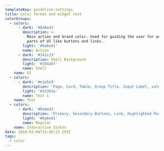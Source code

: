 ```yaml
---
templateKey: guideline-settings
title: Color format and widget test
colorGroups:
  - colors:
      - dark: '#0a6ed1'
        description: >-
          Main action and brand color. Used for guiding the user for actionable
          parts of UI like buttons and links.
        light: '#0a6ed1'
        name: Action
      - dark: '#141c23'
        description: Shell Background
        light: '#354a5f'
        name: Shell
    name: UI
  - colors:
      - dark: '#e1e5e9'
        description: 'Page, Card, Table, Group Title. Input Label, value…'
        light: '#32363a'
        name: Text 1
    name: Text
  - colors:
      - dark: '#0a6ed1'
        description: 'Primary, Secondary Buttons, Link, Highlighted Parts (active tab)'
        light: '#0a6ed1'
        name: Regular
    name: Interactive States
date: 2019-03-04T14:49:23.293Z
tags:
  - color
---
```


